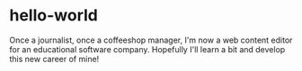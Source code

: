 # hello-world

Once a journalist, once a coffeeshop manager, I'm now a web content editor for an educational software company. Hopefully I'll learn a bit and develop this new career of mine!
